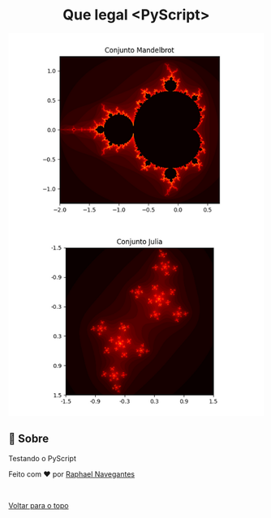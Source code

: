 
<h1 align="center">Que legal &lt;PyScript&gt;</h1>

<div align="center" id="top"> 
  <img src="./public/mandel_julia_sets.png" alt="Inittest" />
</div>

## 🎯 Sobre ##

Testando o PyScript

Feito com ❤️ por <a href="https://github.com/navegantes" target="_blank">Raphael Navegantes</a>

&#xa0;

<a href="#top">Voltar para o topo</a>
